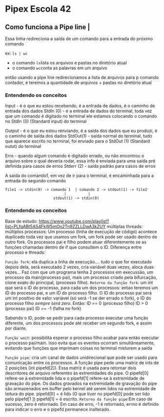 # Pipex Escola 42


## Como funciona a Pipe line |

Essa linha redireciona a saída de um comando para a entrada do próximo comando

ex: `ls | wc`
- o comando `ls`lista os arquivos e pastas no diretório atual
- o comando `wc`conta as palavras em um arquivo

então usando a pipe line redirecionamos a lista de arquivos para p comando contador, e teremos a quantidade de arquivos + pastas no diretório atual

### Entendendo os conceitos
Input - é o que eu estou recebendo, é a entrada de dados, é o caminho de entrada dos dados
StdIn (0) - é a entrada de dados do terminal, toda vez que um comando é digitado no terminal ele estamos colocando o comando no StdIn (0) (Standard input) do terminal

Output - é o que eu estou renviando, é a saída dos dados que eu produzi, é o caminho de saída dos dados
StdOut(1) - saída normal do terminal, tudo que aparece escrito no terminal, foi enviado para o StdOut (1) (Standard outut) do terminal

Erro - quando algum comando é digitado errado, ou não encontrou o arquivo sobre o qual deveria rodar, essa info é enviada para uma saída pré definida para casos de erros
Stderr (2) - saída padrão para casos de erros

A saída do comando1, em vez de ir para o terminal, é encaminhada para a entrada do segundo comando

```
file1 -> stdin(0) -> comando 1  | comando 2 -> stdout(1) -> file2
                           |          |
                      stdout(1) -> stdin(0)
```

### Entendendo os conceitos
Base de estudo: https://www.youtube.com/playlist?list=PLfqABt5AS4FkW5mOn2Tn9ZZLLDwA3kZUY
múltiplas threads:
múltiplos processos: Um processo (linha de execução de código) acontece duplicado toda vez que usamos um fork, um fork pode ser usado dentro de outro fork. Os processos pai e filho podem atuar diferentemente se as funções chamadas dentro de if que consultem o ID.
Diferença entre processo e threads:

`Função fork`: ela duplica a linha de execução.... tudo o que for executado depois dela, será executado 2 vezes, cria variável duas vezes, aloca duas vezes... Faz com que um programa tenha 2 processos em execussão, um processo da main(processo pai), mais um processo criado pela bifurcação, clone exato do principal, (processo filho).
`Retorno da função fork`: um int que será o ID do processo, para cada um dos processos: entao teremos um ID do processo pai, e um ID do processo filho. 
O ID do processo pai será um int positivo de valor variável (só será -1 se der errado o fork), o ID do processo filho *sempre será zero*.
Então: ID == 0 (processo filho)
       ID > 0 (processo pai)
       ID == -1 (falha no fork)

Sabendo o ID, pode-se pedir para cada processo executar uma função diferente, um dos processos pode até receber um segundo fork, e assim por diante.

`Função wait`: possibilita esperar o processo filho acabar para então executar o processo pai/main. Isso evita que os eventos ocorram simultâneamente, evitando que funções que imprimam coisas no terminal misturem a saída

`Função pipe`: cria um canal de dados unidirecional que pode ser usado para comunicação entre os processos. A função pipe pede uma matriz de ints de 2 posições (int pipefd[2]). Essa matriz é usada para retornar dois descritores de arquivo referentes às extremidades do pipe. O pipefd[0] refere-se à extremidade lida e o pipefd[1] refere-se à extremidade de gravação do pipe. Os dados gravados na extremidade de gravação do pipe são armazenados em buffer pelo kernel até serem lidos na extremidade de leitura do pipe.
pipefd[0] = é lido (O que tiver no pipefd[0] pode ser lido pelo pipefd[1 ])
pipefd[1] = é escrito.
`Retorno da função pipe`:Em caso de sucesso, zero é retornado. Em caso de erro, -1 é retornado, errno é definido para indicar o erro e o pipefd permanece inalterado. 




